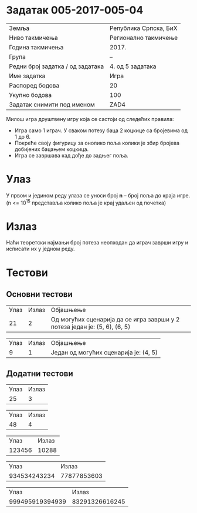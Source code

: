 Задатак 005-2017-005-04
=======================

|                                  |                       |
|----------------------------------|-----------------------|
| Земља                            | Република Српска, БиХ |
| Ниво такмичења                   | Регионално такмичење  |
| Година такмичења                 | 2017.                 |
| Група                            |  –                    |
| Редни број задатка / од задатака | 4. од 5 задатака      |
| Име задатка                      | Игра                  |
| Распоред бодова                  | 20                    |
| Укупно бодова                    | 100                   |
| Задатак снимити под именом       | ZAD4                  |

Милош игра друштвену игру која се састоји од следећих правила:

-   Игра само 1 играч. У сваком потезу баца 2 коцкице са бројевима од 1 до 6.
-   Покреће своју фигурицу за онолико поља колики је збир бројева добијених бацањем коцкица.
-   Игра се завршава кад дође до задњег поља.

Улаз
====

У првом и једином реду улаза се уноси број **n** – број поља до краја игре. (n &lt;= 10<sup>15</sup> представља колико поља је крај удаљен од почетка)

Излаз
=====

Наћи теоретски најмањи број потеза неопходан да играч заврши игру и исписати их у једном реду.

Тестови
=======

Основни тестови
---------------

|      |       |                                                                            |
|------|-------|----------------------------------------------------------------------------|
| Улаз | Излаз | Објашњење                                                                  |
| 21   | 2     | Од могућих сценарија да се игра заврши у 2 потеза један је: (5, 6), (6, 5) |

|      |       |                                       |
|------|-------|---------------------------------------|
| Улаз | Излаз | Објашњење                             |
| 9    | 1     | Један од могућих сценарија је: (4, 5) |

Додатни тестови
---------------

|      |       |
|------|-------|
| Улаз | Излаз |
| 25   | 3     |

|      |       |
|------|-------|
| Улаз | Излаз |
| 48   | 4     |

|        |       |
|--------|-------|
| Улаз   | Излаз |
| 123456 | 10288 |

|              |             |
|--------------|-------------|
| Улаз         | Излаз       |
| 934534243234 | 77877853603 |

|                 |                |
|-----------------|----------------|
| Улаз            | Излаз          |
| 999495919394939 | 83291326616245 |
